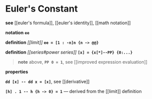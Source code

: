 # Euler's Constant

**see** [[euler's formula]], [[euler's identity]], [[math notation]]

**notation** **`ee`**

**definition** _[[limit]]_ **`ee = [1 : -n]n {n -> @@}`**

**definition** _[[series#power series]]_ **`[x] = {x[*]--PP} {0:...}`**

> **note** above, **`PP 0 = 1`**, see [[improved expression evaluation]]

**properties**

**`dd [x] -- dd x = [x]`**, see [[derivative]]

**`[h] . 1 -- h {h -> 0} = 1`** &mdash; derived from the [[limit]] definition
